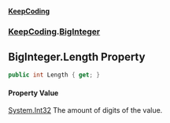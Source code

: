 #### [KeepCoding](index.md 'index')
### [KeepCoding](KeepCoding.md 'KeepCoding').[BigInteger](KeepCoding_BigInteger.md 'KeepCoding.BigInteger')
## BigInteger.Length Property
```csharp
public int Length { get; }
```
#### Property Value
[System.Int32](https://docs.microsoft.com/en-us/dotnet/api/System.Int32 'System.Int32')
The amount of digits of the value.  
